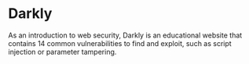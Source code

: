 # Darkly

As an introduction to web security, Darkly is an educational website that contains 14 common vulnerabilities to find and exploit, such as script injection or parameter tampering.